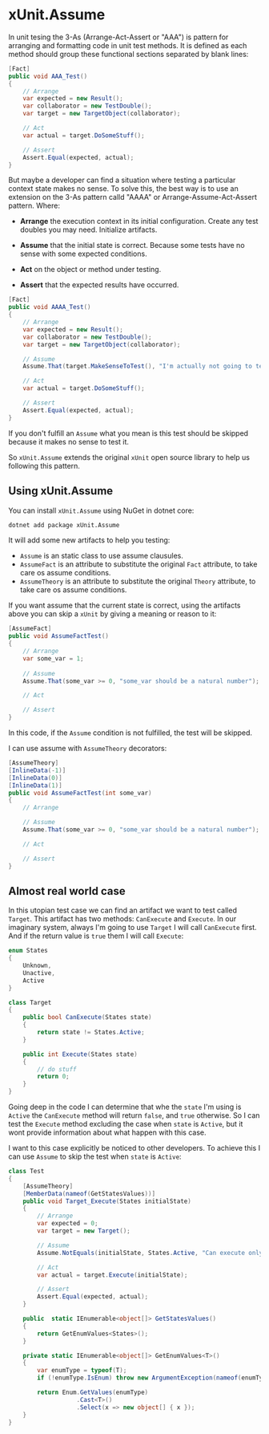 # xUnit.Assume

In unit tesing the 3-As (Arrange-Act-Assert or "AAA") is pattern for arranging and formatting code in unit test methods. It is defined as each method should group these functional sections separated by blank lines:

```csharp
[Fact]
public void AAA_Test()
{
    // Arrange
    var expected = new Result();
    var collaborator = new TestDouble();
    var target = new TargetObject(collaborator);

    // Act
    var actual = target.DoSomeStuff();

    // Assert
    Assert.Equal(expected, actual);
}
```

But maybe a developer can find a situation where testing a particular context state makes no sense. To solve this, the best way is to use an extension on the 3-As pattern calld "AAAA" or Arrange-Assume-Act-Assert pattern. Where:

- **Arrange** the execution context in its initial configuration. Create any test doubles you may need. Initialize artifacts.

- **Assume** that the initial state is correct. Because some tests have no sense with some expected conditions.

- **Act** on the object or method under testing.

- **Assert** that the expected results have occurred.

```csharp
[Fact]
public void AAAA_Test()
{
    // Arrange
    var expected = new Result();
    var collaborator = new TestDouble();
    var target = new TargetObject(collaborator);

    // Assume
    Assume.That(target.MakeSenseToTest(), "I'm actually not going to test it");

    // Act
    var actual = target.DoSomeStuff();

    // Assert
    Assert.Equal(expected, actual);
}
```

If you don't fulfill an `Assume` what you mean is this test should be skipped because it makes no sense to test it.

So `xUnit.Assume` extends the original `xUnit` open source library to help us following this pattern.

## Using xUnit.Assume

You can install `xUnit.Assume` using NuGet in dotnet core:

```bash
dotnet add package xUnit.Assume
```

It will add some new artifacts to help you testing:

- `Assume` is an static class to use assume clausules.
- `AssumeFact` is an attribute to substitute the original `Fact` attribute, to take care os assume conditions.
- `AssumeTheory` is an attribute to substitute the original `Theory` attribute, to take care os assume conditions.

If you want assume that the current state is correct, using the artifacts above you can skip a `xUnit` by giving a meaning or reason to it:

```csharp
[AssumeFact]
public void AssumeFactTest()
{
    // Arrange
    var some_var = 1;
    
    // Assume
    Assume.That(some_var >= 0, "some_var should be a natural number");

    // Act

    // Assert
}
```

In this code, if the `Assume` condition is not fulfilled, the test will be skipped.

I can use assume with `AssumeTheory` decorators:

```csharp
[AssumeTheory]
[InlineData(-1)]
[InlineData(0)]
[InlineData(1)]
public void AssumeFactTest(int some_var)
{
    // Arrange

    // Assume
    Assume.That(some_var >= 0, "some_var should be a natural number");

    // Act

    // Assert
}
```

## Almost real world case

In this utopian test case we can find an artifact we want to test called `Target`. This artifact has two methods: `CanExecute` and `Execute`. In our imaginary system, always I'm going to use `Target` I will call `CanExecute` first. And if the return value is `true` them I will call `Execute`:

```csharp
enum States
{
    Unknown,
    Unactive,
    Active
}

class Target 
{
    public bool CanExecute(States state)
    {
        return state != States.Active;
    }

    public int Execute(States state)
    {
        // do stuff
        return 0;
    }
}
```

Going deep in the code I can determine that whe the `state` I'm using is `Active` the `CanExecute` method will return `false`, and `true` otherwise. So I can test the `Execute` method excluding the case when `state` is `Active`, but it wont provide information about what happen with this case. 

I want to this case explicitly be noticed to other developers. To achieve this I can use `Assume` to skip the test when `state` is `Active`: 

```csharp
class Test
{
    [AssumeTheory]
    [MemberData(nameof(GetStatesValues))]
    public void Target_Execute(States initialState)
    {
        // Arrange
        var expected = 0;
        var target = new Target();

        // Assume
        Assume.NotEquals(initialState, States.Active, "Can execute only in not Active state");

        // Act
        var actual = target.Execute(initialState);

        // Assert
        Assert.Equal(expected, actual);
    }

    public  static IEnumerable<object[]> GetStatesValues()
    {
        return GetEnumValues<States>();
    }

    private static IEnumerable<object[]> GetEnumValues<T>()
    {
        var enumType = typeof(T);
        if (!enumType.IsEnum) throw new ArgumentException(nameof(enumType));

        return Enum.GetValues(enumType)
                   .Cast<T>()
                   .Select(x => new object[] { x });
    }
}
```